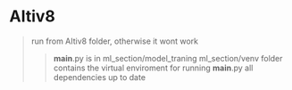 # AItiv8

> run from AItiv8 folder, otherwise it wont work
>> __main__.py is in ml_section/model_traning
> ml_section/venv folder contains the virtual enviroment for running __main__.py
>> all dependencies up to date
